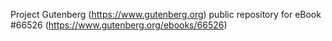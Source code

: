 Project Gutenberg (https://www.gutenberg.org) public repository for
eBook #66526 (https://www.gutenberg.org/ebooks/66526)
